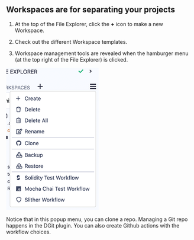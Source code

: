## Workspaces are for separating your projects

1. At the top of the File Explorer, click the **+** icon to make a new Workspace.

2. Check out the different Workspace templates.

3. Workspace management tools are revealed when the hamburger menu (at the top right of the File Explorer) is clicked.

![hamburger](https://raw.githubusercontent.com/ethereum/remix-workshops/master/Basics/workspaces/images/workspace-man.png "hamburger")

Notice that in this popup menu, you can clone a repo.  Managing a Git repo happens in the DGit plugin.  You can also create Github actions with the workflow choices.
